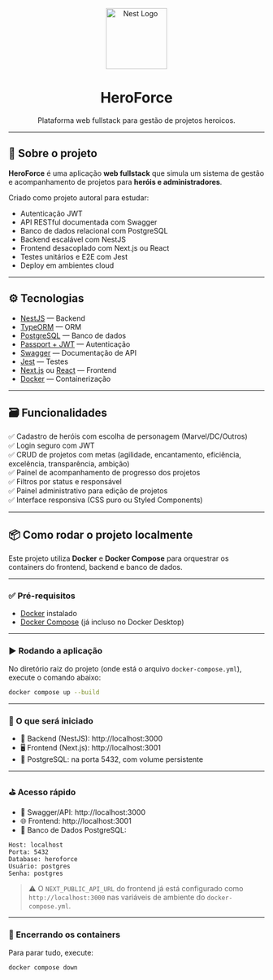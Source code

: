 <p align="center">
  <img src="https://nestjs.com/img/logo-small.svg" width="120" alt="Nest Logo" />
</p>

<h1 align="center">HeroForce</h1>

<p align="center">
  Plataforma web fullstack para gestão de projetos heroicos.
</p>

---

## 🚀 Sobre o projeto

**HeroForce** é uma aplicação **web fullstack** que simula um sistema de gestão e acompanhamento de projetos para **heróis e administradores**.

Criado como projeto autoral para estudar:

- Autenticação JWT  
- API RESTful documentada com Swagger  
- Banco de dados relacional com PostgreSQL  
- Backend escalável com NestJS  
- Frontend desacoplado com Next.js ou React  
- Testes unitários e E2E com Jest  
- Deploy em ambientes cloud  

---

## ⚙️ Tecnologias

- [NestJS](https://nestjs.com/) — Backend  
- [TypeORM](https://typeorm.io/) — ORM  
- [PostgreSQL](https://www.postgresql.org/) — Banco de dados  
- [Passport + JWT](https://docs.nestjs.com/security/authentication) — Autenticação  
- [Swagger](https://swagger.io/) — Documentação de API  
- [Jest](https://jestjs.io/) — Testes  
- [Next.js](https://nextjs.org/) ou [React](https://react.dev/) — Frontend  
- [Docker](https://www.docker.com/) — Containerização  

---

## 🗃️ Funcionalidades

✅ Cadastro de heróis com escolha de personagem (Marvel/DC/Outros)  
✅ Login seguro com JWT  
✅ CRUD de projetos com metas (agilidade, encantamento, eficiência, excelência, transparência, ambição)  
✅ Painel de acompanhamento de progresso dos projetos  
✅ Filtros por status e responsável  
✅ Painel administrativo para edição de projetos  
✅ Interface responsiva (CSS puro ou Styled Components)  

---

## 📦 Como rodar o projeto localmente

Este projeto utiliza **Docker** e **Docker Compose** para orquestrar os containers do frontend, backend e banco de dados.

---

### ✅ Pré-requisitos

- [Docker](https://www.docker.com/get-started) instalado  
- [Docker Compose](https://docs.docker.com/compose/) (já incluso no Docker Desktop)

---

### ▶️ Rodando a aplicação

No diretório raiz do projeto (onde está o arquivo `docker-compose.yml`), execute o comando abaixo:

```bash
docker compose up --build
```

---

### 🧰 O que será iniciado

- 🔧 Backend (NestJS): http://localhost:3000  
- 🖥️ Frontend (Next.js): http://localhost:3001  
- 🐘 PostgreSQL: na porta 5432, com volume persistente

---

### ⛳ Acesso rápido

- 🧠 Swagger/API: http://localhost:3000  
- 🌐 Frontend: http://localhost:3001  
- 🐘 Banco de Dados PostgreSQL:

```text
Host: localhost
Porta: 5432
Database: heroforce
Usuário: postgres
Senha: postgres
```

> ⚠️ O `NEXT_PUBLIC_API_URL` do frontend já está configurado como `http://localhost:3000` nas variáveis de ambiente do `docker-compose.yml`.

---

### 🛑 Encerrando os containers

Para parar tudo, execute:

```bash
docker compose down
```
